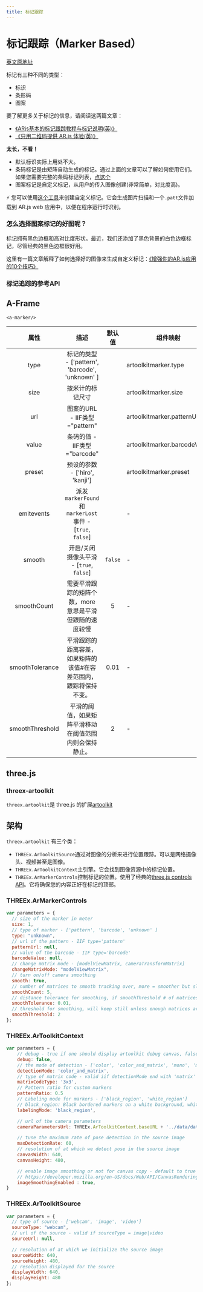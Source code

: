 ```yaml
---
title: 标记跟踪
---
```


# 标记跟踪（Marker Based）

[英文原地址](https://ar-js-org.github.io/AR.js-Docs/marker-based/)

标记有三种不同的类型：

- 标识
- 条形码
- 图案

要了解更多关于标记的信息，请阅读这两篇文章：

[文章1]:https://medium.com/chialab-open-source/ar-js-the-simpliest-way-to-get-cross-browser-ar-on-the-web-8f670dd45462
[文章2]:https://medium.com/chialab-open-source/how-to-deliver-ar-on-the-web-only-with-a-qr-code-e24b7b61f8cb

- [《ARjs基本的标记跟踪教程与标记说明(英)》][文章1]
- [《只用二维码提供 AR.js 体验(英)》][文章2]

**太长，不看！**

- 默认标识实际上用处不大。
- 条码标记是由矩阵自动生成的标记。通过上面的文章可以了解如何使用它们。如果您需要完整的条码标记列表，[点这个](https://github.com/nicolocarpignoli/artoolkit-barcode-markers-collection)
- 图案标记是自定义标记，从用户的传入图像创建(非常简单，对比度高)。

⚡️ 您可以使用[这个工具](https://ar-js-org.github.io/AR.js/three.js/examples/marker-training/examples/generator.html)来创建自定义标记。它会生成图片扫描和一个`.patt`文件加载到 AR.js web 应用中，以便在程序运行时识别。

### 怎么选择图案标记的好图呢？

标记拥有黑色边框和高对比度形状。最近，我们还添加了黑色背景的白色边框标记，尽管经典的黑色边框很好用。

[文章3]:https://medium.com/chialab-open-source/10-tips-to-enhance-your-ar-js-app-8b44c6faffca

这里有一篇文章解释了如何选择好的图像来生成自定义标记：[《增强你的AR.js应用的10个技巧》][文章3]

### 标记追踪的参考API

## A-Frame 

`<a-marker/>`

| 属性 | 描述 | 默认值 | 组件映射 |
|:---:|:----:|:----:|----|
| type | 标记的类型 -  ['pattern', 'barcode', 'unknown' ] | | artoolkitmarker.type |
| size | 按米计的标记尺寸 || artoolkitmarker.size |
| url | 图案的URL - IIF类型="pattern" || artoolkitmarker.patternUrl |
| value | 条码的值 - IIF类型="barcode" || artoolkitmarker.barcodeValue |
| preset | 预设的参数 - ['hiro', 'kanji'] || artoolkitmarker.preset |
| emitevents | 派发`markerFound`和`markerLost`事件 - [`true`, `false`] || - |
| smooth | 开启/关闭 摄像头平滑 - [`true`, `false`] | `false` |- |
| smoothCount | 需要平滑跟踪的矩阵个数，more 意思是平滑但跟随的速度较慢 | 5 |- |
| smoothTolerance | 平滑跟踪的距离容差，如果矩阵的该值#在容差范围内，跟踪将保持不变。 | 0.01 |- |
| smoothThreshold | 平滑的阈值，如果矩阵平滑移动在阈值范围内则会保持静止。 | 2 |- |

## three.js

### threex-artoolkit

`threex.artoolkit`是 three.js 的扩展[artoolkit](https://github.com/artoolkitx/jsartoolkit5)

## 架构

`threex.artoolkit` 有三个类：
- `THREEx.ArToolkitSource`通过对图像的分析来进行位置跟踪。可以是网络摄像头、视频甚至是图像。
- `THREEx.ArToolkitContext`主引擎。它会找到图像资源中的标记位置。
- `THREEx.ArMarkerControls`控制标记的位置。使用了经典的[three.js controls API](https://github.com/mrdoob/three.js/tree/master/examples/js/controls)。它将确保您的内容正好在标记的顶部。

### THREEx.ArMarkerControls

```js
var parameters = {
  // size of the marker in meter
  size: 1,
  // type of marker - ['pattern', 'barcode', 'unknown' ]
  type: "unknown",
  // url of the pattern - IIF type='pattern'
  patternUrl: null,
  // value of the barcode - IIF type='barcode'
  barcodeValue: null,
  // change matrix mode - [modelViewMatrix, cameraTransformMatrix]
  changeMatrixMode: "modelViewMatrix",
  // turn on/off camera smoothing
  smooth: true,
  // number of matrices to smooth tracking over, more = smoother but slower follow
  smoothCount: 5,
  // distance tolerance for smoothing, if smoothThreshold # of matrices are under tolerance, tracking will stay still
  smoothTolerance: 0.01,
  // threshold for smoothing, will keep still unless enough matrices are over tolerance
  smoothThreshold: 2
};
```

### THREEx.ArToolkitContext

```js
var parameters = {
    // debug - true if one should display artoolkit debug canvas, false otherwise
    debug: false,
    // the mode of detection - ['color', 'color_and_matrix', 'mono', 'mono_and_matrix']
    detectionMode: 'color_and_matrix',
    // type of matrix code - valid iif detectionMode end with 'matrix' - [3x3, 3x3_HAMMING63, 3x3_PARITY65, 4x4, 4x4_BCH_13_9_3, 4x4_BCH_13_5_5]
    matrixCodeType: '3x3',
    // Pattern ratio for custom markers
    patternRatio: 0.5
    // Labeling mode for markers - ['black_region', 'white_region']
    // black_region: Black bordered markers on a white background, white_region: White bordered markers on a black background
    labelingMode: 'black_region',

    // url of the camera parameters
    cameraParametersUrl: THREEx.ArToolkitContext.baseURL + '../data/data/camera_para.dat',

    // tune the maximum rate of pose detection in the source image
    maxDetectionRate: 60,
    // resolution of at which we detect pose in the source image
    canvasWidth: 640,
    canvasHeight: 480,

    // enable image smoothing or not for canvas copy - default to true
    // https://developer.mozilla.org/en-US/docs/Web/API/CanvasRenderingContext2D/imageSmoothingEnabled
    imageSmoothingEnabled : true,
}
```

### THREEx.ArToolkitSource

```js
var parameters = {
  // type of source - ['webcam', 'image', 'video']
  sourceType: "webcam",
  // url of the source - valid if sourceType = image|video
  sourceUrl: null,

  // resolution of at which we initialize the source image
  sourceWidth: 640,
  sourceHeight: 480,
  // resolution displayed for the source
  displayWidth: 640,
  displayHeight: 480
};
```

